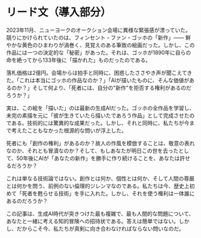 # リード文（導入部分）

2023年11月、ニューヨークのオークション会場に異様な緊張感が漂っていた。競りにかけられていたのは、フィンセント・ファン・ゴッホの「新作」—— 鮮やかな黄色のひまわりが渦巻く、見覚えのある筆致の絵画だった。しかし、この作品には一つの決定的な「秘密」があった。それは、ゴッホが1890年に自らの命を絶ってから133年後に「描かれた」ものだったのである。

落札価格は2億円。会場からは拍手と同時に、困惑したささやき声が聞こえてきた。「これは本当にゴッホの作品なのか？」「AIが描いたものに、そんな価値があるのか？」そして何より、「死者には、自分の"新作"を拒否する権利があるのだろうか？」

実は、この絵を「描いた」のは最新の生成AIだった。ゴッホの全作品を学習し、未完の素描を元に「彼が生きていたら描いたであろう作品」として完成させたのである。技術的には驚異的な成果だった。しかし、それと同時に、私たちが今まで考えたこともなかった根源的な問いが浮上した。

死者にも「創作の権利」があるのか？故人の作風を模倣することは、敬意の表れなのか、それとも冒瀆なのか？そして、もしあなたが明日この世を去ったとして、50年後にAIが「あなたの新作」を勝手に作り続けることを、あなたは許せるだろうか？

これは単なる技術論ではない。創作とは何か、個性とは何か、そして人間の尊厳とは何かを問う、前例のない倫理的ジレンマなのである。私たちは今、歴史上初めて「死者を甦らせる技術」を手に入れた。しかし、それを使う権利は一体誰にあるのだろうか？

この記事は、生成AI時代が突きつけた最も複雑で、最も人間的な問題について、あなたと一緒に考える知的冒険への招待状である。答えは簡単ではない。しかし、だからこそ今、私たちが真剣に向き合わなければならない問いなのだ。